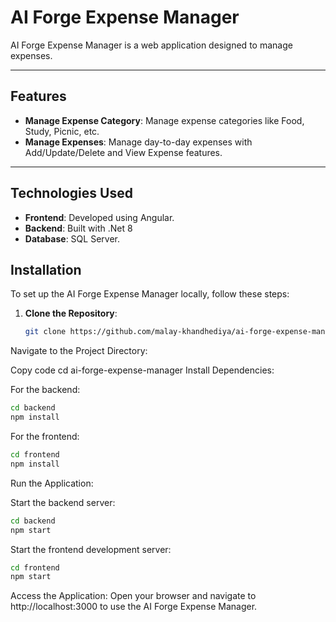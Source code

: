 # AI Forge Expense Manager

AI Forge Expense Manager is a web application designed to manage expenses.

---

## Features

- **Manage Expense Category**: Manage expense categories like Food, Study, Picnic, etc.
- **Manage Expenses**: Manage day-to-day expenses with Add/Update/Delete and View Expense features.
---

## Technologies Used

- **Frontend**: Developed using Angular.
- **Backend**: Built with .Net 8
- **Database**: SQL Server.

## Installation

To set up the AI Forge Expense Manager locally, follow these steps:

1. **Clone the Repository**:
   ```bash
   git clone https://github.com/malay-khandhediya/ai-forge-expense-manager.git
Navigate to the Project Directory:

Copy code
cd ai-forge-expense-manager
Install Dependencies:

For the backend:
```bash
cd backend
npm install
```
For the frontend:
```bash
cd frontend
npm install
```
Run the Application:

Start the backend server:
```bash
cd backend
npm start
```
Start the frontend development server:
```bash
cd frontend
npm start
```
Access the Application: Open your browser and navigate to http://localhost:3000 to use the AI Forge Expense Manager.
